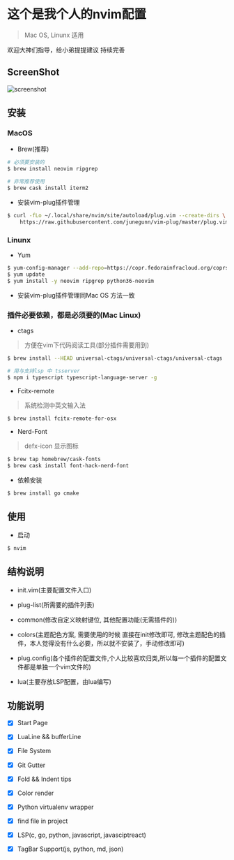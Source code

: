 # 这个是我个人的nvim配置
> Mac OS, Linunx 适用

欢迎大神们指导，给小弟提提建议
持续完善

## ScreenShot
![screenshot](./screenshot/main.gif)

## 安装

### MacOS

- Brew(推荐)
```bash
# 必须要安装的
$ brew install neovim ripgrep

# 非常推荐使用
$ brew cask install iterm2
```

- 安装vim-plug插件管理
```bash
$ curl -fLo ~/.local/share/nvim/site/autoload/plug.vim --create-dirs \
    https://raw.githubusercontent.com/junegunn/vim-plug/master/plug.vim
```

### Linunx

- Yum
```bash
$ yum-config-manager --add-repo=https://copr.fedorainfracloud.org/coprs/carlwgeorge/ripgrep/repo/epel-7/carlwgeorge-ripgrep-epel-7.repo
$ yum update
$ yum install -y neovim ripgrep python36-neovim
```

- 安装vim-plug插件管理同Mac OS 方法一致

### 插件必要依赖，都是必须要的(Mac Linux)

- ctags
> 方便在vim下代码阅读工具(部分插件需要用到)
```bash
$ brew install --HEAD universal-ctags/universal-ctags/universal-ctags

# 用与支持lsp 中 tsserver
$ npm i typescript typescript-language-server -g
```

- Fcitx-remote
> 系统检测中英文输入法
```bash
$ brew install fcitx-remote-for-osx
```

- Nerd-Font
> defx-icon 显示图标
```bash
$ brew tap homebrew/cask-fonts
$ brew cask install font-hack-nerd-font
```

- 依赖安装
```bash
$ brew install go cmake
```

## 使用

- 启动
```bash
$ nvim
```

## 结构说明

- init.vim(主要配置文件入口)
- plug-list(所需要的插件列表)

- common(修改自定义映射键位, 其他配置功能(无需插件的))
- colors(主题配色方案, 需要使用的时候 直接在init修改即可, 修改主题配色的插件，本人觉得没有什么必要，所以就不安装了，手动修改即可)
- plug.config(各个插件的配置文件,个人比较喜欢归类,所以每一个插件的配置文件都是单独一个vim文件的)
- lua(主要存放LSP配置，由lua编写)

## 功能说明
- [x] Start Page
- [x] LuaLine && bufferLine
- [x] File System
- [x] Git Gutter
- [x] Fold && Indent tips
- [x] Color render
- [x] Python virtualenv wrapper
- [x] find file in project
- [x] LSP(c, go, python, javascript, javasciptreact)
- [x] TagBar Support(js, python, md, json)

